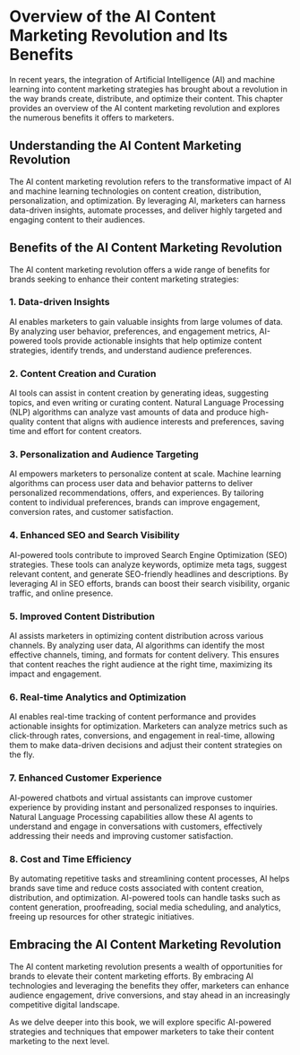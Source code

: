 Overview of the AI Content Marketing Revolution and Its Benefits
===========================================================================

In recent years, the integration of Artificial Intelligence (AI) and machine learning into content marketing strategies has brought about a revolution in the way brands create, distribute, and optimize their content. This chapter provides an overview of the AI content marketing revolution and explores the numerous benefits it offers to marketers.

Understanding the AI Content Marketing Revolution
-------------------------------------------------

The AI content marketing revolution refers to the transformative impact of AI and machine learning technologies on content creation, distribution, personalization, and optimization. By leveraging AI, marketers can harness data-driven insights, automate processes, and deliver highly targeted and engaging content to their audiences.

Benefits of the AI Content Marketing Revolution
-----------------------------------------------

The AI content marketing revolution offers a wide range of benefits for brands seeking to enhance their content marketing strategies:

### 1. **Data-driven Insights**

AI enables marketers to gain valuable insights from large volumes of data. By analyzing user behavior, preferences, and engagement metrics, AI-powered tools provide actionable insights that help optimize content strategies, identify trends, and understand audience preferences.

### 2. **Content Creation and Curation**

AI tools can assist in content creation by generating ideas, suggesting topics, and even writing or curating content. Natural Language Processing (NLP) algorithms can analyze vast amounts of data and produce high-quality content that aligns with audience interests and preferences, saving time and effort for content creators.

### 3. **Personalization and Audience Targeting**

AI empowers marketers to personalize content at scale. Machine learning algorithms can process user data and behavior patterns to deliver personalized recommendations, offers, and experiences. By tailoring content to individual preferences, brands can improve engagement, conversion rates, and customer satisfaction.

### 4. **Enhanced SEO and Search Visibility**

AI-powered tools contribute to improved Search Engine Optimization (SEO) strategies. These tools can analyze keywords, optimize meta tags, suggest relevant content, and generate SEO-friendly headlines and descriptions. By leveraging AI in SEO efforts, brands can boost their search visibility, organic traffic, and online presence.

### 5. **Improved Content Distribution**

AI assists marketers in optimizing content distribution across various channels. By analyzing user data, AI algorithms can identify the most effective channels, timing, and formats for content delivery. This ensures that content reaches the right audience at the right time, maximizing its impact and engagement.

### 6. **Real-time Analytics and Optimization**

AI enables real-time tracking of content performance and provides actionable insights for optimization. Marketers can analyze metrics such as click-through rates, conversions, and engagement in real-time, allowing them to make data-driven decisions and adjust their content strategies on the fly.

### 7. **Enhanced Customer Experience**

AI-powered chatbots and virtual assistants can improve customer experience by providing instant and personalized responses to inquiries. Natural Language Processing capabilities allow these AI agents to understand and engage in conversations with customers, effectively addressing their needs and improving customer satisfaction.

### 8. **Cost and Time Efficiency**

By automating repetitive tasks and streamlining content processes, AI helps brands save time and reduce costs associated with content creation, distribution, and optimization. AI-powered tools can handle tasks such as content generation, proofreading, social media scheduling, and analytics, freeing up resources for other strategic initiatives.

Embracing the AI Content Marketing Revolution
---------------------------------------------

The AI content marketing revolution presents a wealth of opportunities for brands to elevate their content marketing efforts. By embracing AI technologies and leveraging the benefits they offer, marketers can enhance audience engagement, drive conversions, and stay ahead in an increasingly competitive digital landscape.

As we delve deeper into this book, we will explore specific AI-powered strategies and techniques that empower marketers to take their content marketing to the next level.
